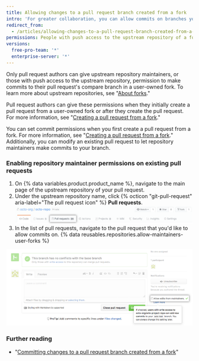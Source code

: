 ```yaml
---
title: Allowing changes to a pull request branch created from a fork
intro: 'For greater collaboration, you can allow commits on branches you''ve created from forks owned by your user account.'
redirect_from:
  - /articles/allowing-changes-to-a-pull-request-branch-created-from-a-fork
permissions: People with push access to the upstream repository of a fork owned by a user account can commit to the forked branches.
versions:
  free-pro-team: '*'
  enterprise-server: '*'
---
```


Only pull request authors can give upstream repository maintainers, or those with push access to the upstream repository, permission to make commits to their pull request's compare branch in a user-owned fork. To learn more about upstream repositories, see "[About forks](/articles/about-forks)."

Pull request authors can give these permissions when they initially create a pull request from a user-owned fork or after they create the pull request. For more information, see "[Creating a pull request from a fork](/articles/creating-a-pull-request-from-a-fork)."

You can set commit permissions when you first create a pull request from a fork. For more information, see "[Creating a pull request from a fork](/articles/creating-a-pull-request-from-a-fork)." Additionally, you can modify an existing pull request to let repository maintainers make commits to your branch.

### Enabling repository maintainer permissions on existing pull requests

1. On {% data variables.product.product_name %}, navigate to the main page of the upstream repository of your pull request.
2. Under the upstream repository name, click {% octicon "git-pull-request" aria-label="The pull request icon" %} **Pull requests**.
![Issues and pull requests tab selection](/assets/images/help/repository/repo-tabs-pull-requests.png)
3. In the list of pull requests, navigate to the pull request that you'd like to allow commits on.
{% data reusables.repositories.allow-maintainers-user-forks %}

  ![allow-maintainers-to-make-edits-sidebar-checkbox](/assets/images/help/pull_requests/allow-maintainers-to-make-edits-sidebar-checkbox.png)

### Further reading

- "[Committing changes to a pull request branch created from a fork](/articles/committing-changes-to-a-pull-request-branch-created-from-a-fork)"
